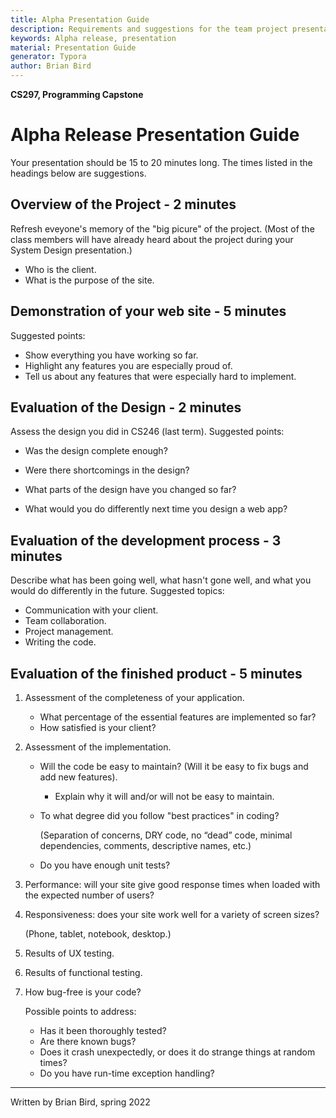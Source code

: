 ```yaml
---
title: Alpha Presentation Guide
description: Requirements and suggestions for the team project presentation after the alpha release. 
keywords: Alpha release, presentation
material: Presentation Guide
generator: Typora
author: Brian Bird
---
```


**CS297, Programming Capstone**

# Alpha Release Presentation Guide

Your presentation should be 15 to 20 minutes long. The times listed in the headings below are suggestions.

## Overview of the Project - 2 minutes

Refresh eveyone's memory of the "big picure" of the project.
(Most of the class members will have already heard about the project during your System Design presentation.)

- Who is the client.
- What is the purpose of the site.

## Demonstration of your web site - 5 minutes

Suggested points:

- Show everything you have working so far.
- Highlight any features you are especially proud of.
- Tell us about any features that were especially hard to implement.

## Evaluation of the Design - 2 minutes

Assess the design you did in CS246 (last term). Suggested points:

- Was the design complete enough?

- Were there shortcomings in the design?

- What parts of the design have you changed so far?

- What would you do differently next time you design a web app?

## Evaluation of the development process - 3 minutes

Describe what has been going well, what hasn't gone well, and  what you would do differently in the future. Suggested topics:

- Communication with your client.
- Team collaboration.
- Project management.
- Writing the code.

## Evaluation of the finished product - 5 minutes

1. Assessment of the completeness of your application. 

   - What percentage of the essential features are implemented so far?
   - How satisfied is your client?

2. Assessment of the implementation.

   - Will the code be easy to maintain? (Will it be easy to fix bugs and add new features).

     - Explain why it will and/or will not be easy to maintain.

   - To what degree did you follow "best practices" in coding? 

     (Separation of concerns, DRY code, no “dead” code, minimal dependencies, comments, descriptive names, etc.)

   - Do you have enough unit tests?

3. Performance: will your site give good response times when loaded with the expected number of users?

4. Responsiveness: does your site work well for a variety of screen sizes? 

   (Phone, tablet, notebook, desktop.)

5. Results of UX testing.

6. Results of functional testing.

7. How bug-free is your code?

   Possible points to address:

   - Has it been thoroughly tested?
   - Are there known bugs?
   - Does it crash unexpectedly, or does it do strange things at random times?
   - Do you have run-time exception handling?



---

Written by Brian Bird, spring <time>2022</time>